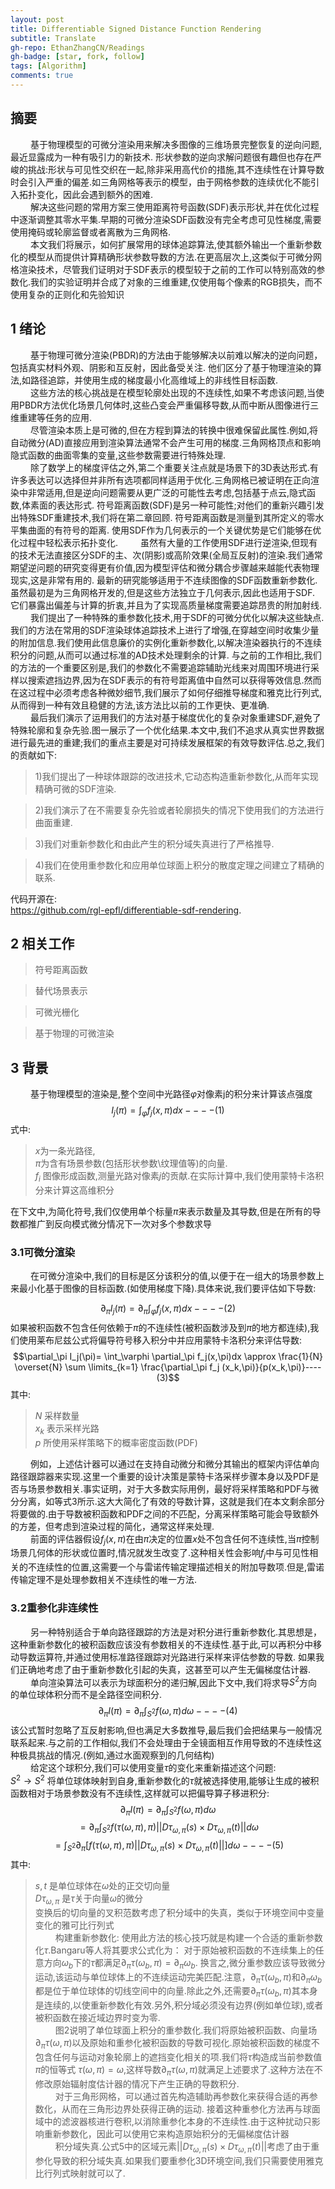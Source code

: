 ```yaml
---
layout: post
title: Differentiable Signed Distance Function Rendering
subtitle: Translate
gh-repo: EthanZhangCN/Readings
gh-badge: [star, fork, follow]
tags: [Algorithm]
comments: true
---
```

## 摘要
&emsp;&emsp;
基于物理模型的可微分渲染用来解决多图像的三维场景完整恢复的逆向问题,最近显露成为一种有吸引力的新技术. 形状参数的逆向求解问题很有趣但也存在严峻的挑战:形状与可见性交织在一起,除非采用高代价的措施,其不连续性在计算导数时会引入严重的偏差.如三角网格等表示的模型，由于网格参数的连续优化不能引入拓扑变化，因此会遇到额外的困难.  
&emsp;&emsp;
解决这些问题的常用方案三使用距离符号函数(SDF)表示形状,并在优化过程中逐渐调整其零水平集.早期的可微分渲染SDF函数没有完全考虑可见性梯度,需要使用掩码或轮廓监督或者离散为三角网格.  
&emsp;&emsp;
本文我们将展示，如何扩展常用的球体追踪算法,使其额外输出一个重新参数化的模型从而提供计算精确形状参数导数的方法.在更高层次上,这类似于可微分网格渲染技术，尽管我们证明对于SDF表示的模型较于之前的工作可以特别高效的参数化.我们的实验证明并合成了对象的三维重建,仅使用每个像素的RGB损失，而不使用复杂的正则化和先验知识  
## 1 绪论
&emsp;&emsp;
基于物理可微分渲染(PBDR)的方法由于能够解决以前难以解决的逆向问题，包括真实材料外观、阴影和互反射，因此备受关注. 他们区分了基于物理渲染的算法,如路径追踪，并使用生成的梯度最小化高维域上的非线性目标函数.  
&emsp;&emsp;
这些方法的核心挑战是在模型轮廓处出现的不连续性,如果不考虑该问题,当使用PBDR方法优化场景几何体时,这些凸变会严重偏移导数,从而中断从图像进行三维重建等任务的应用.  
&emsp;&emsp;
尽管渲染本质上是可微的,但在方程到算法的转换中很难保留此属性.例如,将自动微分(AD)直接应用到渲染算法通常不会产生可用的梯度.三角网格顶点和影响隐式函数的曲面零集的变量,这些参数需要进行特殊处理.  
&emsp;&emsp;
除了数学上的梯度评估之外,第二个重要关注点就是场景下的3D表达形式.有许多表达可以选择但并非所有选项都同样适用于优化.三角网格已被证明在正向渲染中非常适用,但是逆向问题需要从更广泛的可能性去考虑,包括基于点云,隐式函数,体素面的表达形式. 符号距离函数(SDF)是另一种可能性;对他们的重新兴趣引发出特殊SDF重建技术,我们将在第二章回顾. 符号距离函数是测量到其所定义的零水平集曲面的有符号的距离. 使用SDF作为几何表示的一个关键优势是它们能够在优化过程中轻松表示拓扑变化.
&emsp;&emsp;
虽然有大量的工作使用SDF进行逆渲染,但现有的技术无法直接区分SDF的主、次(阴影)或高阶效果(全局互反射)的渲染.我们通常期望逆问题的研究变得更有价值,因为模型评估和微分耦合步骤越来越能代表物理现实,这是非常有用的. 最新的研究能够适用于不连续图像的SDF函数重新参数化. 虽然最初是为三角网格开发的,但是这些方法独立于几何表示,因此也适用于SDF. 它们暴露出偏差与计算的折衷,并且为了实现高质量梯度需要追踪昂贵的附加射线.  
&emsp;&emsp;
我们提出了一种特殊的重参数化技术,用于SDF的可微分优化以解决这些缺点.我们的方法在常用的SDF渲染球体追踪技术上进行了增强,在穿越空间时收集少量的附加信息.我们使用此信息廉价的实例化重新参数化,以解决渲染器执行的不连续积分的问题,从而可以通过标准的AD技术处理剩余的计算. 与之前的工作相比,我们的方法的一个重要区别是,我们的参数化不需要追踪辅助光线来对周围环境进行采样以搜索遮挡边界,因为在SDF表示的有符号距离值中自然可以获得等效信息.然而在这过程中必须考虑各种微妙细节,我们展示了如何仔细推导梯度和雅克比行列式,从而得到一种有效且稳健的方法,该方法比以前的工作更快、更准确.  
&emsp;&emsp;
最后我们演示了运用我们的方法对基于梯度优化的复杂对象重建SDF,避免了特殊轮廓和复杂先验.图一展示了一个优化结果.本文中,我们不追求从真实世界数据进行最先进的重建;我们的重点主要是对可持续发展框架的有效导数评估.总之,我们的贡献如下:  
>1)我们提出了一种球体跟踪的改进技术,它动态构造重新参数化,从而年实现精确可微的SDF渲染.  

>2)我们演示了在不需要复杂先验或者轮廓损失的情况下使用我们的方法进行曲面重建.  

>3)我们对重新参数化和由此产生的积分域失真进行了严格推导.  

>4)我们在使用重参数化和应用单位球面上积分的散度定理之间建立了精确的联系.

代码开源在:  
https://github.com/rgl-epfl/differentiable-sdf-rendering.


## 2 相关工作

> 符号距离函数

> 替代场景表示

> 可微光栅化

> 基于物理的可微渲染

## 3 背景
&emsp;&emsp;
基于物理模型的渲染是,整个空间中光路径$\varphi$对像素j的积分来计算该点强度
$$I_j(\pi) =\int_\varphi f_j(x,\pi)dx ----(1)$$
式中:
>$x$为一条光路径,   
>$\pi$为含有场景参数(包括形状参数\纹理值等)的向量.  
>$f_i$ 图像形成函数,测量光路对像素$j$的贡献.在实际计算中,我们使用蒙特卡洛积分来计算这高维积分  

在下文中,为简化符号,我们仅使用单个标量$\pi$来表示数量及其导数,但是在所有的导数都推广到反向模式微分情况下一次对多个参数求导

### 3.1可微分渲染
&emsp;&emsp;
在可微分渲染中,我们的目标是区分该积分的值,以便于在一组大的场景参数上来最小化基于图像的目标函数.(如使用梯度下降).具体来说,我们要评估如下导数:

$$\partial_\pi I_j(\pi)=\partial_\pi \int_\varphi f_j(x,\pi)dx----(2)$$
如果被积函数不包含任何依赖于$\pi$的不连续性(被积函数涉及到$\pi$的地方都连续),我们使用莱布尼兹公式将偏导符号移入积分中并应用蒙特卡洛积分来评估导数:
$$\partial_\pi I_j(\pi)= \int_\varphi \partial_\pi f_j(x,\pi)dx \approx \frac{1}{N} \overset{N} \sum \limits_{k=1} \frac{\partial_\pi f_j (x_k,\pi)}{p(x_k,\pi)}----(3)$$
其中:
> $N$ 采样数量  
> $x_k$ 表示采样光路  
> $p$ 所使用采样策略下的概率密度函数(PDF)  

&emsp;&emsp;
例如，上述估计器可以通过在支持自动微分和微分其输出的框架内评估单向路径跟踪器来实现.这里一个重要的设计决策是蒙特卡洛采样步骤本身以及PDF是否与场景参数相关.事实证明，对于大多数实际用例，最好将采样策略和PDF与微分分离，如等式3所示.这大大简化了有效的导数计算，这就是我们在本文剩余部分将要做的.由于导数被积函数和PDF之间的不匹配，分离采样策略可能会导致额外的方差，但考虑到渲染过程的简化，通常这样来处理.  
&emsp;&emsp;
前面的评估器假设$f_j(x,\pi)$在由$\pi$决定的位置$x$处不包含任何不连续性,当$\pi$控制场景几何体的形状或位置时,情况就发生改变了.这种相关性会影响$f_j$中与可见性相关的不连续性的位置,这需要一个与雷诺传输定理描述相关的附加导数项.但是,雷诺传输定理不是处理参数相关不连续性的唯一方法.

### 3.2重参化非连续性
&emsp;&emsp;
另一种特别适合于单向路径跟踪的方法是对积分进行重新参数化.其思想是，这种重新参数化的被积函数应该没有参数相关的不连续性.基于此,可以再积分中移动导数运算符,并通过使用标准路径跟踪对光路进行采样来评估参数的导数. 如果我们正确地考虑了由于重新参数化引起的失真，这甚至可以产生无偏梯度估计器.  
&emsp;&emsp;
单向渲染算法可以表示为球面积分的递归解,因此下文中,我们将求导$S^2$方向的单位球体积分而不是全路径空间积分.
$$\partial_\pi I(\pi) = \partial_\pi \int_{S^2}f(\omega,\pi)d\omega----(4)$$
该公式暂时忽略了互反射影响,但也满足大多数推导,最后我们会把结果与一般情况联系起来.与之前的工作相似,我们不会处理由于全镜面相互作用导致的不连续性这种极具挑战的情况.(例如,通过水面观察到的几何结构)  
&emsp;&emsp;
给定这个球积分,我们可以使用变量$\tau$的变化来重新描述这个问题:  
$S^2 \rightarrow S^2$ 将单位球体映射到自身,重新参数化的$\tau$就被选择使用,能够让生成的被积函数相对于场景参数没有不连续性,这样就可以把偏导算子移进积分:  
$$\partial_\pi I(\pi) = \partial_\pi \int_{S^2} f(\omega,\pi)d\omega$$
$$=\partial_\pi \int_{S^2}f(\tau(\omega,\pi),\pi)||D\tau_{\omega,\pi}(s) \times D\tau_{\omega,\pi}(t)||d\omega$$
$$=\int_{S^2}\partial_\pi [f(\tau(\omega,\pi),\pi)||D\tau_{\omega,\pi}(s) \times D\tau_{\omega,\pi}(t)||]d\omega ----(5)$$
其中:  
> $s,t$ 是单位球体在$\omega$处的正交切向量  
> $D\tau_{\omega,\pi}$ 是$\tau$关于向量$\omega$的微分  
变换后的切向量的叉积范数考虑了积分域中的失真，类似于环境空间中变量变化的雅可比行列式  
&emsp;&emsp;
构建重新参数化:  使用此方法的核心技巧就是构建一个合适的重新参数化$\tau$.Bangaru等人将其要求公式化为：
对于原始被积函数的不连续集上的任意方向$\omega_b$下的$\tau$都满足$\partial_\pi\tau(\omega_b,\pi)=\partial_\pi\omega_b$. 换言之,微分重参数应该导致微分运动,该运动与单位球体上的不连续运动完美匹配.注意，$\partial_\pi\tau(\omega_b,\pi)$和$\partial_\pi\omega_b$都是位于单位球体的切线空间中的向量.除此之外,还需要$\partial_\pi\tau(\omega_b,\pi)$其本身是连续的,以使重新参数化有效.另外,积分域必须没有边界(例如单位球),或者被积函数在接近域边界时变为零.  
&emsp;&emsp;
图2说明了单位球面上积分的重参数化.我们将原始被积函数、向量场$\partial_\pi \tau(\omega,\pi)$以及原始和重参化被积函数的导数可视化.原始被积函数的梯度不包含任何与运动对象轮廓上的遮挡变化相关的项.我们将$\tau$构造成当前参数值$\pi$的恒等式 $\tau(\omega,\pi)=\omega$,这样导数$\partial_\pi \tau(\omega,\pi)$就满足上述要求了.这种方法在不修改原始辐射度估计器的情况下产生正确的导数积分.  
&emsp;&emsp;
对于三角形网格，可以通过首先构造辅助再参数化来获得合适的再参数化，从而在三角形边界处获得正确的运动. 接着这种重参化方法再与球面域中的滤波器核进行卷积,以消除重参化本身的不连续性.由于这种扰动只影响重新参数化，因此可以使用它来构造原始积分的无偏梯度估计器  
&emsp;&emsp;
积分域失真.公式5中的区域元素$||D\tau_{\omega,\pi}(s) \times D\tau_{\omega,\pi}(t)||$考虑了由于重参化导致的积分域失真.如果我们要重参化3D环境空间,我们只需要使用雅克比行列式映射就可以了.




